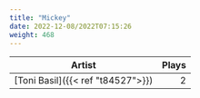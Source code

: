 ```yaml
---
title: "Mickey"
date: 2022-12-08/2022T07:15:26
weight: 468
---
```




 Artist | Plays 
----- | -----:
[Toni Basil]({{< ref "t84527">}}) | 2

